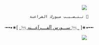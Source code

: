 <p align="center"><img src="https://i0.wp.com/images.hive.blog/DQmZgGvu6YXrMNyDb4wVURLV14WNNSYs58R1kY64HNMSmCL/hive-didver1.gif"></p>

  
               تـنـصـيـب ميوزك الفراعنة 🎸 

╼╼•✬[  [𓏺 𓆋 ســـورس آلَفــــرآعـــنه 𓆋 ˼](https://t.me/co_od)  ]✬•╾╾


<p align="center"><img src="https://i0.wp.com/images.hive.blog/DQmZgGvu6YXrMNyDb4wVURLV14WNNSYs58R1kY64HNMSmCL/hive-didver1.gif"></p>


